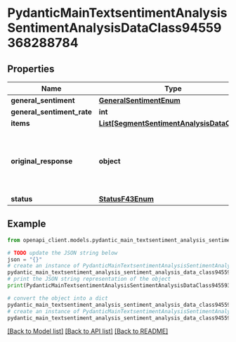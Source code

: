# PydanticMainTextsentimentAnalysisSentimentAnalysisDataClass94559368288784


## Properties

Name | Type | Description | Notes
------------ | ------------- | ------------- | -------------
**general_sentiment** | [**GeneralSentimentEnum**](GeneralSentimentEnum.md) |  | 
**general_sentiment_rate** | **int** |  | 
**items** | [**List[SegmentSentimentAnalysisDataClass]**](SegmentSentimentAnalysisDataClass.md) |  | [optional] 
**original_response** | **object** | original response sent by the provider, hidden by default, show it by passing the &#x60;show_original_response&#x60; field to &#x60;true&#x60; in your request | [optional] 
**status** | [**StatusF43Enum**](StatusF43Enum.md) |  | 

## Example

```python
from openapi_client.models.pydantic_main_textsentiment_analysis_sentiment_analysis_data_class94559368288784 import PydanticMainTextsentimentAnalysisSentimentAnalysisDataClass94559368288784

# TODO update the JSON string below
json = "{}"
# create an instance of PydanticMainTextsentimentAnalysisSentimentAnalysisDataClass94559368288784 from a JSON string
pydantic_main_textsentiment_analysis_sentiment_analysis_data_class94559368288784_instance = PydanticMainTextsentimentAnalysisSentimentAnalysisDataClass94559368288784.from_json(json)
# print the JSON string representation of the object
print(PydanticMainTextsentimentAnalysisSentimentAnalysisDataClass94559368288784.to_json())

# convert the object into a dict
pydantic_main_textsentiment_analysis_sentiment_analysis_data_class94559368288784_dict = pydantic_main_textsentiment_analysis_sentiment_analysis_data_class94559368288784_instance.to_dict()
# create an instance of PydanticMainTextsentimentAnalysisSentimentAnalysisDataClass94559368288784 from a dict
pydantic_main_textsentiment_analysis_sentiment_analysis_data_class94559368288784_form_dict = pydantic_main_textsentiment_analysis_sentiment_analysis_data_class94559368288784.from_dict(pydantic_main_textsentiment_analysis_sentiment_analysis_data_class94559368288784_dict)
```
[[Back to Model list]](../README.md#documentation-for-models) [[Back to API list]](../README.md#documentation-for-api-endpoints) [[Back to README]](../README.md)


